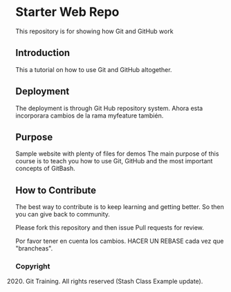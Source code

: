 # Starter Web Repo

This repository is for showing how Git and GitHub work

## Introduction
This a tutorial on how to use Git and GitHub altogether.

## Deployment
The deployment is through Git Hub repository system.
Ahora esta incorporara cambios de la rama myfeature también.

## Purpose

Sample website with plenty of files for demos
The main purpose of this course is to teach you
how to use Git, GitHub and the most important concepts
of GitBash.


## How to Contribute
The best way to contribute is to keep learning and getting better.
So then you can give back to community.

Please fork this repository and then issue Pull requests for review.

Por favor tener en cuenta los cambios. HACER UN REBASE cada vez que
"brancheas".

### Copyright
2020. Git Training. All rights reserved (Stash Class Example update).